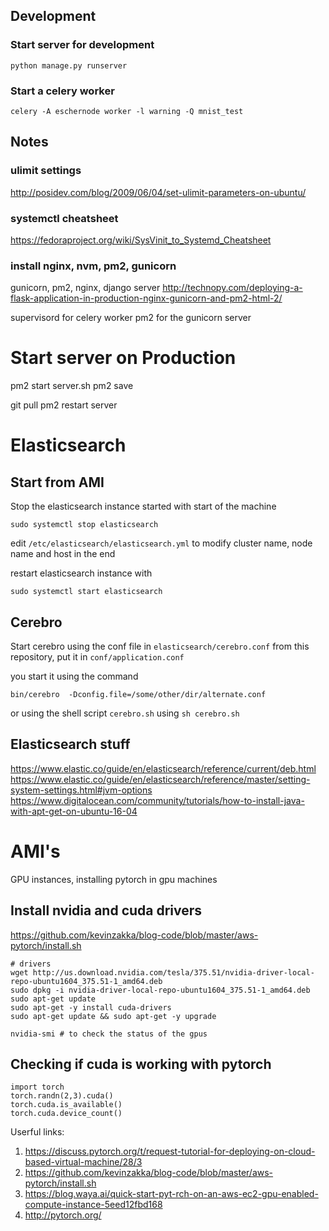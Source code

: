 
## Development

### Start server for development
```
python manage.py runserver
```
### Start a celery worker
```
celery -A eschernode worker -l warning -Q mnist_test
```

## Notes
### ulimit settings
http://posidev.com/blog/2009/06/04/set-ulimit-parameters-on-ubuntu/

### systemctl cheatsheet
https://fedoraproject.org/wiki/SysVinit_to_Systemd_Cheatsheet

### install nginx, nvm, pm2, gunicorn

gunicorn, pm2, nginx, django server
http://technopy.com/deploying-a-flask-application-in-production-nginx-gunicorn-and-pm2-html-2/


supervisord for celery worker
pm2 for the gunicorn server


# Start server on Production

pm2 start server.sh
pm2 save

git pull
pm2 restart server


# Elasticsearch
## Start from AMI
Stop the elasticsearch instance started with start of the machine

`sudo systemctl stop elasticsearch`

edit `/etc/elasticsearch/elasticsearch.yml` to modify cluster name, node name and host in the end

restart elasticsearch instance with

`sudo systemctl start elasticsearch`

## Cerebro
Start cerebro using the conf file in `elasticsearch/cerebro.conf` from this repository, put it in `conf/application.conf`


you start it using the command 

`bin/cerebro  -Dconfig.file=/some/other/dir/alternate.conf`

or using the shell script `cerebro.sh` using `sh cerebro.sh`

## Elasticsearch stuff

https://www.elastic.co/guide/en/elasticsearch/reference/current/deb.html
https://www.elastic.co/guide/en/elasticsearch/reference/master/setting-system-settings.html#jvm-options
https://www.digitalocean.com/community/tutorials/how-to-install-java-with-apt-get-on-ubuntu-16-04


# AMI's
GPU instances, installing pytorch in gpu machines


## Install nvidia and cuda drivers
https://github.com/kevinzakka/blog-code/blob/master/aws-pytorch/install.sh
```
# drivers
wget http://us.download.nvidia.com/tesla/375.51/nvidia-driver-local-repo-ubuntu1604_375.51-1_amd64.deb
sudo dpkg -i nvidia-driver-local-repo-ubuntu1604_375.51-1_amd64.deb
sudo apt-get update
sudo apt-get -y install cuda-drivers
sudo apt-get update && sudo apt-get -y upgrade
```

```
nvidia-smi # to check the status of the gpus
```

## Checking if cuda is working with pytorch
```
import torch
torch.randn(2,3).cuda()
torch.cuda.is_available()
torch.cuda.device_count()
```

Userful links:
1. https://discuss.pytorch.org/t/request-tutorial-for-deploying-on-cloud-based-virtual-machine/28/3
2. https://github.com/kevinzakka/blog-code/blob/master/aws-pytorch/install.sh
3. https://blog.waya.ai/quick-start-pyt-rch-on-an-aws-ec2-gpu-enabled-compute-instance-5eed12fbd168
4. http://pytorch.org/


